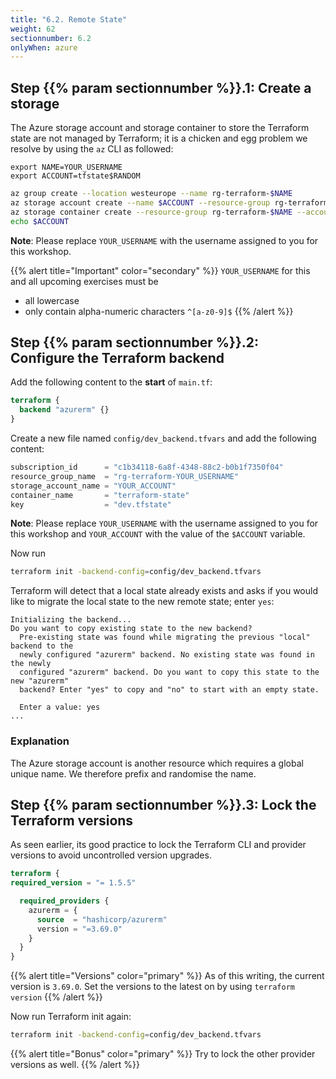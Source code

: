 ```yaml
---
title: "6.2. Remote State"
weight: 62
sectionnumber: 6.2
onlyWhen: azure
---
```



## Step {{% param sectionnumber %}}.1: Create a storage

The Azure storage account and storage container to store the Terraform state are not managed by Terraform; it is a
chicken and egg problem we resolve by using the `az` CLI as followed:
```
export NAME=YOUR_USERNAME
export ACCOUNT=tfstate$RANDOM
```
```bash
az group create --location westeurope --name rg-terraform-$NAME
az storage account create --name $ACCOUNT --resource-group rg-terraform-$NAME
az storage container create --resource-group rg-terraform-$NAME --account-name $ACCOUNT --name terraform-state --public-access off
echo $ACCOUNT
```

**Note**: Please replace `YOUR_USERNAME` with the username assigned to you for this workshop.

{{% alert title="Important" color="secondary" %}}
`YOUR_USERNAME` for this and all upcoming exercises must be

* all lowercase
* only contain alpha-numeric characters `^[a-z0-9]$`
{{% /alert %}}


## Step {{% param sectionnumber %}}.2: Configure the Terraform backend

Add the following content to the **start** of `main.tf`:
```terraform
terraform {
  backend "azurerm" {}
}
```

Create a new file named `config/dev_backend.tfvars` and add the following content:
```terraform
subscription_id      = "c1b34118-6a8f-4348-88c2-b0b1f7350f04"
resource_group_name  = "rg-terraform-YOUR_USERNAME"
storage_account_name = "YOUR_ACCOUNT"
container_name       = "terraform-state"
key                  = "dev.tfstate"
```

**Note**: Please replace `YOUR_USERNAME` with the username assigned to you for this workshop and `YOUR_ACCOUNT`
with the value of the `$ACCOUNT` variable.

Now run
```bash
terraform init -backend-config=config/dev_backend.tfvars
```

Terraform will detect that a local state already exists and asks if you would like to migrate
the local state to the new remote state; enter `yes`:

```
Initializing the backend...
Do you want to copy existing state to the new backend?
  Pre-existing state was found while migrating the previous "local" backend to the
  newly configured "azurerm" backend. No existing state was found in the newly
  configured "azurerm" backend. Do you want to copy this state to the new "azurerm"
  backend? Enter "yes" to copy and "no" to start with an empty state.

  Enter a value: yes
...
```


### Explanation

The Azure storage account is another resource which requires a global unique name. We therefore prefix and randomise
the name.


## Step {{% param sectionnumber %}}.3: Lock the Terraform versions

As seen earlier, its good practice to lock the Terraform CLI and provider versions
to avoid uncontrolled version upgrades.

```terraform
terraform {
required_version = "= 1.5.5"

  required_providers {
    azurerm = {
      source  = "hashicorp/azurerm"
      version = "=3.69.0"
    }
  }
}
```

{{% alert title="Versions" color="primary" %}}
As of this writing, the current version is `3.69.0`. Set the versions to the latest on by using `terraform version`
{{% /alert %}}

Now run Terraform init again:
```bash
terraform init -backend-config=config/dev_backend.tfvars
```

{{% alert title="Bonus" color="primary" %}}
Try to lock the other provider versions as well.
{{% /alert %}}
